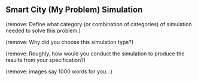## Smart City (My Problem) Simulation

(remove: Define what category  (or combination of categories) of simulation needed to solve this problem.)

(remove: Why did you choose this simulation type?)

(remove: Roughly, how would you conduct the simulation to produce the results from your specification?)

(remove: images say 1000 words for you...)